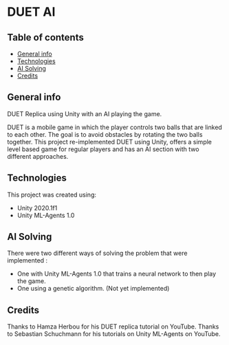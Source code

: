 # DUET AI

## Table of contents
* [General info](#general-info)
* [Technologies](#technologies)
* [AI Solving](#ai-solving)
* [Credits](#credits)

## General info

DUET Replica using Unity with an AI playing the game.

DUET is a mobile game in which the player controls two balls that are linked to each other. 
The goal is to avoid obstacles by rotating the two balls together.
This project re-implemented DUET using Unity, offers a simple level based game for regular players and has an AI section with two different approaches.

## Technologies

This project was created using:

* Unity 2020.1f1
* Unity ML-Agents 1.0

## AI Solving

There were two different ways of solving the problem that were implemented :

* One with Unity ML-Agents 1.0 that trains a neural network to then play the game.
* One using a genetic algorithm. (Not yet implemented)

## Credits

Thanks to Hamza Herbou for his DUET replica tutorial on YouTube.
Thanks to Sebastian Schuchmann for his tutorials on Unity ML-Agents on YouTube.
